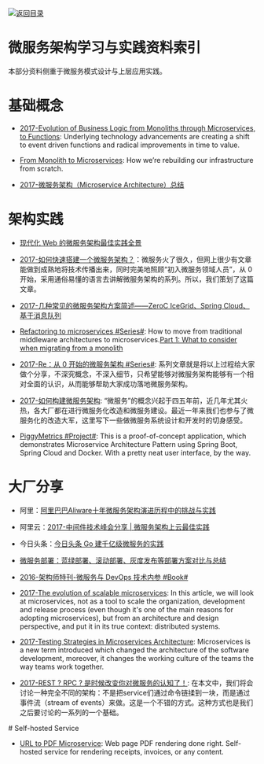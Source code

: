 [![返回目录](https://parg.co/UGo)](https://parg.co/b4z) 
 

# 微服务架构学习与实践资料索引

本部分资料侧重于微服务模式设计与上层应用实践。

# 基础概念

- [2017-Evolution of Business Logic from Monoliths through Microservices, to Functions](http://6me.us/bR50k): Underlying technology advancements are creating a shift to event driven functions and radical improvements in time to value.


- [From Monolith to Microservices](https://blog.poki.com/from-monolith-to-microservices-b16bae1d6c9d#.iof40icta): How we’re rebuilding our infrastructure from scratch.


- [2017-微服务架构（Microservice Architecture）总结](https://parg.co/b22)


# 架构实践

- [现代化 Web 的微服务架构最佳实践全景](http://mp.weixin.qq.com/s?__biz=MjM5MDE0Mjc4MA==&mid=2650994851&idx=1&sn=3c197d1dd03b77c2e28d53eea51ceb03&chksm=bdbf00f08ac889e6578cf9c007420083ad6a211aa7d9010469df838ad9970abfe626c7d4277e&mpshare=1&scene=23&srcid=11212awqMjU8OcidSWhGPTbc#rd)


- [2017-如何快速搭建一个微服务架构？](http://mp.weixin.qq.com/s/aR_gz8Ns6ndegCc9WDT6fQ)：微服务火了很久，但网上很少有文章能做到成熟地将技术传播出来，同时完美地照顾“初入微服务领域人员”，从 0 开始，采用通俗易懂的语言去讲解微服务架构的系列。所以，我们策划了这篇文章。

- [2017-几种常见的微服务架构方案简述——ZeroC IceGrid、Spring Cloud、基于消息队列](http://www.broadview.com.cn/article/348) 

- [Refactoring to microservices #Series#](https://parg.co/b2z): How to move from traditional middleware architectures to microservices.[Part 1: What to consider when migrating from a monolith](https://parg.co/b2z)

- [2017-Re：从 0 开始的微服务架构 #Series#](http://www.infoq.com/cn/minibooks/microservice--from-zero): 系列文章就是将以上过程给大家做个分享，不深究概念，不深入细节，只希望能够对微服务架构能够有一个相对全面的认识，从而能够帮助大家成功落地微服务架构。

- [2017-如何构建微服务架构](http://www.jianshu.com/p/77ce2dbd1d6e): “微服务”的概念兴起于四五年前，近几年尤其火热，各大厂都在进行微服务化改造和微服务建设。最近一年来我们也参与了微服务化的改造大军，这里写下一些做微服务系统设计和开发时的切身感受。

- [PiggyMetrics #Project#](https://github.com/sqshq/PiggyMetrics): This is a proof-of-concept application, which demonstrates Microservice Architecture Pattern using Spring Boot, Spring Cloud and Docker. With a pretty neat user interface, by the way.

# 大厂分享
- 阿里：[阿里巴巴Aliware十年微服务架构演进历程中的挑战与实践](https://parg.co/b2j)
- 阿里云：[2017-中间件技术峰会分享 | 微服务架构上云最佳实践](http://jm.taobao.org/2017/08/07/20170807/)
- 今日头条：[今日头条 Go 建千亿级微服务的实践](https://zhuanlan.zhihu.com/p/26695984)

- [微服务部署：蓝绿部署、滚动部署、灰度发布等部署方案对比与总结](http://mp.weixin.qq.com/s/EOsVEvZ95onDXJPsjMoA2g) 

- [2016-架构师特刊-微服务与 DevOps 技术内参 #Book#](http://q.infoqstatic.com/ppt/Microservice&DevOps.pdf) 

- [2017-The evolution of scalable microservices](https://www.oreilly.com/ideas/the-evolution-of-scalable-microservices): In this article, we will look at microservices, not as a tool to scale the organization, development and release process (even though it's one of the main reasons for adopting microservices), but from an architecture and design perspective, and put it in its true context: distributed systems.

- [2017-Testing Strategies in Microservices Architecture](https://parg.co/bec): Microservices is a new term introduced which changed the architecture of the software development, moreover, it changes the working culture of the teams the way teams work together.

- [2017-REST ? RPC ? 是时候改变你对微服务的认知了！](https://mp.weixin.qq.com/s/HTeQNU-1P-hWloEdjl1QYg): 在本文中，我们将会讨论一种完全不同的架构：不是把service们通过命令链揉到一块，而是通过事件流（stream of events）来做。这是一个不错的方式。这种方式也是我们之后要讨论的一系列的一个基础。


# Self-hosted Service

- [URL to PDF Microservice](https://github.com/alvarcarto/url-to-pdf-api): Web page PDF rendering done right. Self-hosted service for rendering receipts, invoices, or any content.
